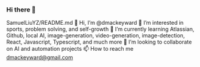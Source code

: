 ### Hi there 👋
SamuelLiuYZ/README.md
👋 Hi, I’m @dmackeyward
👀 I’m interested in sports, problem solving, and self-growth
🌱 I’m currently learning Atlassian, Github, local AI, image-generation, video-generation, image-detection, React, Javascript, Typescript, and much more
💞️ I’m looking to collaborate on AI and automation projects
📫 How to reach me dmackeyward@gmail.com

<!--
**dmackeyward/dmackeyward** is a ✨ _special_ ✨ repository because its `README.md` (this file) appears on your GitHub profile.

Here are some ideas to get you started:

- 🔭 I’m currently working on ...
- 🌱 I’m currently learning ...
- 👯 I’m looking to collaborate on ...
- 🤔 I’m looking for help with ...
- 💬 Ask me about ...
- 📫 How to reach me: ...
- 😄 Pronouns: ...
- ⚡ Fun fact: ...
-->
